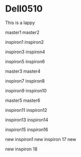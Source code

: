# Dell0510
This is a lappy

master1
master2

inspiron1
inspiron2


inspiron3
inspiron4

inspiron5
inspiron6

master3
master4

inspiron7
inspiron8


inspiron9
inspiron10

master5
master6

inspiron11
inspiron12

inspiron13
inspiron14

inspiron15
inspiron16

new inspiron1
new inspiron 17
new 

new inspiron 18
